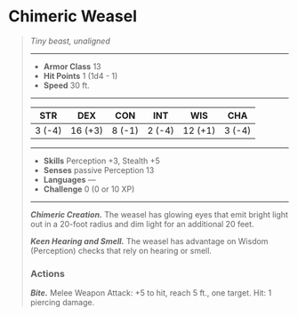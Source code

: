 # Chimeric Weasel
>*Tiny beast, unaligned*
>___
>- **Armor Class** 13
>- **Hit Points** 1 (1d4 - 1)
>- **Speed** 30 ft.
>___
>|STR|DEX|CON|INT|WIS|CHA|
>|:---:|:---:|:---:|:---:|:---:|:---:|
>|3 (-4)|16 (+3)|8 (-1)|2 (-4)|12 (+1)|3 (-4)|
>___
>- **Skills** Perception +3, Stealth +5
>- **Senses** passive Perception 13
>- **Languages** —
>- **Challenge** 0 (0 or 10 XP)
>___
>***Chimeric Creation.*** The weasel has glowing eyes that emit bright light out in a 20-foot radius and dim light for an additional 20 feet.  
>
>***Keen Hearing and Smell.*** The weasel has advantage on Wisdom (Perception) checks that rely on hearing or smell.  
>
>### Actions
>***Bite.*** Melee Weapon Attack: +5 to hit, reach 5 ft., one target. Hit: 1 piercing damage.